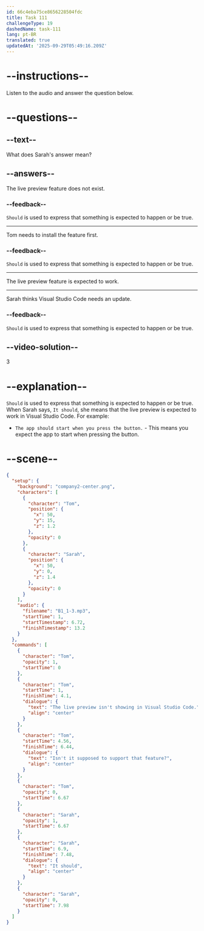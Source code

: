 ```yaml
---
id: 66c4eba75ce8656228504fdc
title: Task 111
challengeType: 19
dashedName: task-111
lang: pt-BR
translated: true
updatedAt: '2025-09-29T05:49:16.209Z'
---
```


<!-- Audio Reference:
Tom: The live preview isn't showing in Visual Studio Code. Isn't it supposed to support that feature?
Sarah: It should. -->

# --instructions--

Listen to the audio and answer the question below.

# --questions--

## --text--

What does Sarah's answer mean?

## --answers--

The live preview feature does not exist.

### --feedback--

`Should` is used to express that something is expected to happen or be true.

---

Tom needs to install the feature first.

### --feedback--

`Should` is used to express that something is expected to happen or be true.

---

The live preview feature is expected to work.

---

Sarah thinks Visual Studio Code needs an update.

### --feedback--

`Should` is used to express that something is expected to happen or be true.
  
## --video-solution--

3

# --explanation--

`Should` is used to express that something is expected to happen or be true. When Sarah says, `It should`, she means that the live preview is expected to work in Visual Studio Code. For example:

- `The app should start when you press the button.` - This means you expect the app to start when pressing the button.

# --scene--

```json
{
  "setup": {
    "background": "company2-center.png",
    "characters": [
      {
        "character": "Tom",
        "position": {
          "x": 50,
          "y": 15,
          "z": 1.2
        },
        "opacity": 0
      },
      {
        "character": "Sarah",
        "position": {
          "x": 50,
          "y": 0,
          "z": 1.4
        },
        "opacity": 0
      }
    ],
    "audio": {
      "filename": "B1_1-3.mp3",
      "startTime": 1,
      "startTimestamp": 6.72,
      "finishTimestamp": 13.2
    }
  },
  "commands": [
    {
      "character": "Tom",
      "opacity": 1,
      "startTime": 0
    },
    {
      "character": "Tom",
      "startTime": 1,
      "finishTime": 4.1,
      "dialogue": {
        "text": "The live preview isn't showing in Visual Studio Code.",
        "align": "center"
      }
    },
    {
      "character": "Tom",
      "startTime": 4.56,
      "finishTime": 6.44,
      "dialogue": {
        "text": "Isn't it supposed to support that feature?",
        "align": "center"
      }
    },
    {
      "character": "Tom",
      "opacity": 0,
      "startTime": 6.67
    },
    {
      "character": "Sarah",
      "opacity": 1,
      "startTime": 6.67
    },
    {
      "character": "Sarah",
      "startTime": 6.9,
      "finishTime": 7.48,
      "dialogue": {
        "text": "It should",
        "align": "center"
      }
    },
    {
      "character": "Sarah",
      "opacity": 0,
      "startTime": 7.98
    }
  ]
}
```
